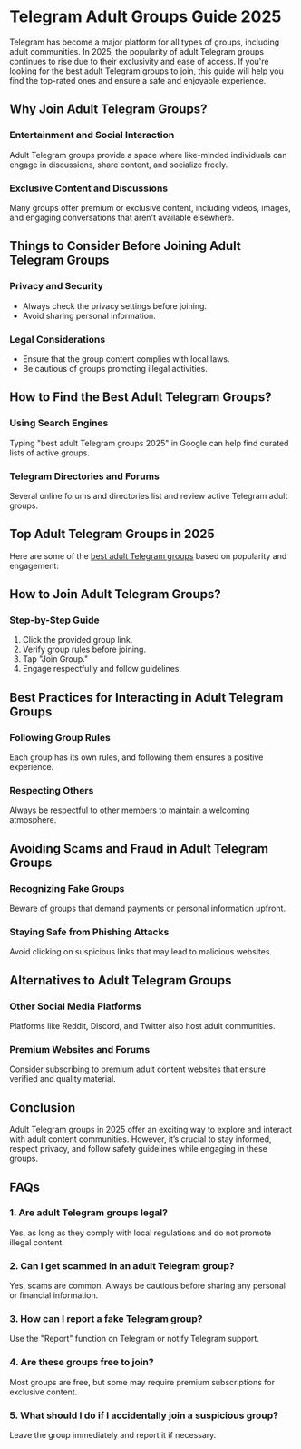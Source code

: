 # Telegram Adult Groups Guide 2025

Telegram has become a major platform for all types of groups, including adult communities. In 2025, the popularity of adult Telegram groups continues to rise due to their exclusivity and ease of access. If you're looking for the best adult Telegram groups to join, this guide will help you find the top-rated ones and ensure a safe and enjoyable experience.

## **Why Join Adult Telegram Groups?**

### **Entertainment and Social Interaction**

Adult Telegram groups provide a space where like-minded individuals can engage in discussions, share content, and socialize freely.

### **Exclusive Content and Discussions**

Many groups offer premium or exclusive content, including videos, images, and engaging conversations that aren't available elsewhere.

## **Things to Consider Before Joining Adult Telegram Groups**

### **Privacy and Security**

- Always check the privacy settings before joining.
- Avoid sharing personal information.

### **Legal Considerations**

- Ensure that the group content complies with local laws.
- Be cautious of groups promoting illegal activities.

## **How to Find the Best Adult Telegram Groups?**

### **Using Search Engines**

Typing "best adult Telegram groups 2025" in Google can help find curated lists of active groups.

### **Telegram Directories and Forums**

Several online forums and directories list and review active Telegram adult groups.

## **Top Adult Telegram Groups in 2025**

Here are some of the [best adult Telegram groups](https://globaltimes18.com/best-18-telegram-groups-adult-groups/) based on popularity and engagement:

## **How to Join Adult Telegram Groups?**

### **Step-by-Step Guide**

1. Click the provided group link.
2. Verify group rules before joining.
3. Tap "Join Group."
4. Engage respectfully and follow guidelines.

## **Best Practices for Interacting in Adult Telegram Groups**

### **Following Group Rules**

Each group has its own rules, and following them ensures a positive experience.

### **Respecting Others**

Always be respectful to other members to maintain a welcoming atmosphere.

## **Avoiding Scams and Fraud in Adult Telegram Groups**

### **Recognizing Fake Groups**

Beware of groups that demand payments or personal information upfront.

### **Staying Safe from Phishing Attacks**

Avoid clicking on suspicious links that may lead to malicious websites.

## **Alternatives to Adult Telegram Groups**

### **Other Social Media Platforms**

Platforms like Reddit, Discord, and Twitter also host adult communities.

### **Premium Websites and Forums**

Consider subscribing to premium adult content websites that ensure verified and quality material.

## **Conclusion**

Adult Telegram groups in 2025 offer an exciting way to explore and interact with adult content communities. However, it’s crucial to stay informed, respect privacy, and follow safety guidelines while engaging in these groups.

## **FAQs**

### **1. Are adult Telegram groups legal?**

Yes, as long as they comply with local regulations and do not promote illegal content.

### **2. Can I get scammed in an adult Telegram group?**

Yes, scams are common. Always be cautious before sharing any personal or financial information.

### **3. How can I report a fake Telegram group?**

Use the "Report" function on Telegram or notify Telegram support.

### **4. Are these groups free to join?**

Most groups are free, but some may require premium subscriptions for exclusive content.

### **5. What should I do if I accidentally join a suspicious group?**

Leave the group immediately and report it if necessary.
